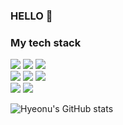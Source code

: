 ### HELLO 👋
<h3>My tech stack </h3>
<link rel="stylesheet" type="text/css" href="./readme.css">
<div>
 <div class="front">
    <img src="https://img.shields.io/badge/HTML-black?style=flat&logo=HTML5&logoColor=#E34F26"/>
  <img src="https://img.shields.io/badge/CSS-black?style=flat&logo=css3&logoColor=#1572B6"/>
    <img src="https://img.shields.io/badge/JavaScript-black?style=flat&logo=JavaScript&logoColor=#F7DF1E"/>  
 </div>

 <div class="framework">
   <img src="https://img.shields.io/badge/Next.js-black?style=flat&logo=nextdotjs&logoColor=#000000"/>
   <img src="https://img.shields.io/badge/React-black?style=flat&logo=react&logoColor=#61DAFB"/>
   <img src="https://img.shields.io/badge/Vue.js-black?style=flat&logo=vuedotjs&logoColor=#4FC08D"/>
 </div>
 <div class="back">
  <img src="https://img.shields.io/badge/MongoDB-black?style=flat&logo=mongodb&logoColor=#47A248"/>
  <img src="https://img.shields.io/badge/MySQL-black?style=flat&logo=mysql&logoColor=#4479A1"/>
 </div>
 
</div>
 
![Hyeonu's GitHub stats](https://github-readme-stats.vercel.app/api?username=hyeonu0303&show_icons=true&theme=tokyonight)
